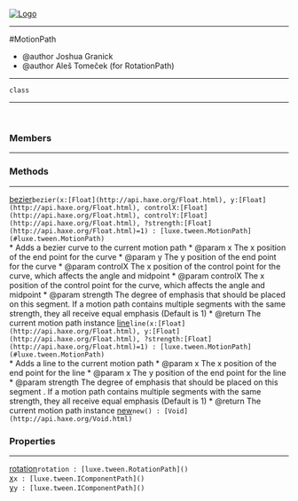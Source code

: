 
[![Logo](../../../images/logo.png)](../../../api/index.html)

---



#MotionPath

* @author Joshua Granick
 * @author Aleš Tomeček (for RotationPath)

---

`class`
<span class="meta">

</span>


---

&nbsp;
&nbsp;

<h3>Members</h3> <hr/>

<h3>Methods</h3> <hr/><span class="method apipage">
            <a name="bezier"><a class="lift" href="#bezier">bezier</a></a><code class="signature apipage">bezier(x:<span>[Float](http://api.haxe.org/Float.html)</span>, y:<span>[Float](http://api.haxe.org/Float.html)</span>, controlX:<span>[Float](http://api.haxe.org/Float.html)</span>, controlY:<span>[Float](http://api.haxe.org/Float.html)</span>, ?strength:<span>[Float](http://api.haxe.org/Float.html)=1</span>) : [luxe.tween.MotionPath](#luxe.tween.MotionPath)</code><br/><span class="small_desc_flat">* Adds a bezier curve to the current motion path
     * @param   x       The x position of the end point for the curve
     * @param   y       The y position of the end point for the curve
     * @param   controlX        The x position of the control point for the curve, which affects the angle and midpoint
     * @param   controlX        The x position of the control point for the curve, which affects the angle and midpoint
     * @param   strength        The degree of emphasis that should be placed on this segment. If a motion path contains multiple segments with the same strength, they all receive equal emphasis (Default is 1)
     * @return      The current motion path instance</span>
        </span>
    <span class="method apipage">
            <a name="line"><a class="lift" href="#line">line</a></a><code class="signature apipage">line(x:<span>[Float](http://api.haxe.org/Float.html)</span>, y:<span>[Float](http://api.haxe.org/Float.html)</span>, ?strength:<span>[Float](http://api.haxe.org/Float.html)=1</span>) : [luxe.tween.MotionPath](#luxe.tween.MotionPath)</code><br/><span class="small_desc_flat">* Adds a line to the current motion path
     * @param   x       The x position of the end point for the line
     * @param   x       The y position of the end point for the line
     * @param   strength        The degree of emphasis that should be placed on this segment . If a motion path contains multiple segments with the same strength, they all receive equal emphasis (Default is 1)
     * @return      The current motion path instance</span>
        </span>
    <span class="method apipage">
            <a name="new"><a class="lift" href="#new">new</a></a><code class="signature apipage">new() : [Void](http://api.haxe.org/Void.html)</code><br/><span class="small_desc_flat"></span>
        </span>
    

<h3>Properties</h3> <hr/><span class="property apipage">
            <a name="rotation"><a class="lift" href="#rotation">rotation</a></a><code class="signature apipage">rotation : [luxe.tween.RotationPath]()</code><br/><span class="small_desc_flat"></span>
        </span><span class="property apipage">
            <a name="x"><a class="lift" href="#x">x</a></a><code class="signature apipage">x : [luxe.tween.IComponentPath]()</code><br/><span class="small_desc_flat"></span>
        </span><span class="property apipage">
            <a name="y"><a class="lift" href="#y">y</a></a><code class="signature apipage">y : [luxe.tween.IComponentPath]()</code><br/><span class="small_desc_flat"></span>
        </span>

&nbsp;
&nbsp;
&nbsp;